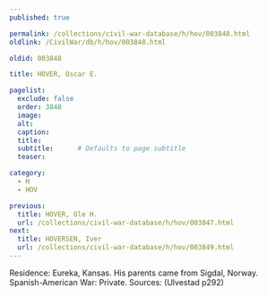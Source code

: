 ```yaml
---
published: true

permalink: /collections/civil-war-database/h/hov/003848.html
oldlink: /CivilWar/db/h/hov/003848.html

oldid: 003848

title: HOVER, Oscar E.

pagelist:
  exclude: false
  order: 3848
  image: 
  alt:
  caption:
  title:
  subtitle:      # Defaults to page subtitle
  teaser:

category: 
  - H 
  - HOV

previous:
  title: HOVER, Ole H.
  url: /collections/civil-war-database/h/hov/003847.html  
next:
  title: HOVERSEN, Iver
  url: /collections/civil-war-database/h/hov/003849.html   
---
```

Residence: Eureka, Kansas. His parents came from Sigdal, Norway. Spanish-American War: Private. Sources: (Ulvestad p292)